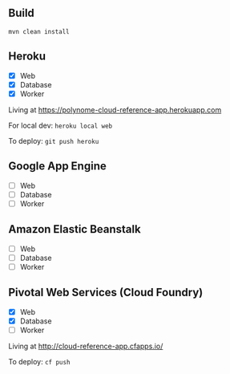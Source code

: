 ## Build

`mvn clean install`

## Heroku

- [X] Web
- [X] Database
- [X] Worker

Living at https://polynome-cloud-reference-app.herokuapp.com

For local dev:
`heroku local web`

To deploy:
`git push heroku`


## Google App Engine

- [ ] Web
- [ ] Database
- [ ] Worker

## Amazon Elastic Beanstalk

- [ ] Web
- [ ] Database
- [ ] Worker

## Pivotal Web Services (Cloud Foundry)

- [X] Web
- [X] Database
- [ ] Worker

Living at http://cloud-reference-app.cfapps.io/

To deploy:
`cf push`
